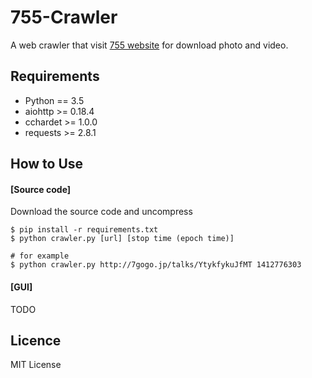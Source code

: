 # 755-Crawler
A web crawler that visit [755 website][1] for download photo and video.

## Requirements
* Python == 3.5
* aiohttp >= 0.18.4
* cchardet >= 1.0.0
* requests >= 2.8.1

## How to Use
#### [Source code]
Download the source code and uncompress
```
$ pip install -r requirements.txt
$ python crawler.py [url] [stop time (epoch time)]

# for example
$ python crawler.py http://7gogo.jp/talks/YtykfykuJfMT 1412776303
```
#### [GUI]
TODO

## Licence
MIT License

[1]: http://7gogo.jp "755"
